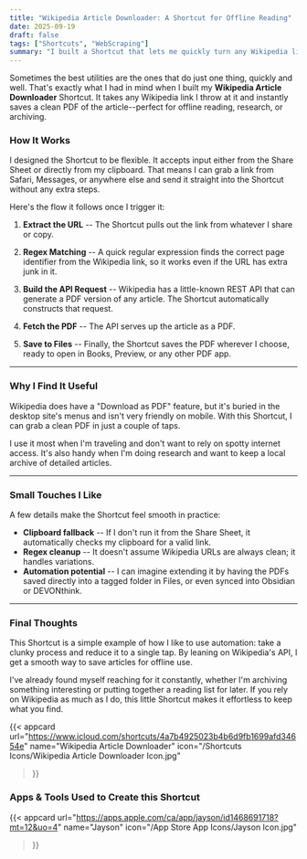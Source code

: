 ```yaml
---
title: "Wikipedia Article Downloader: A Shortcut for Offline Reading"
date: 2025-09-19
draft: false
tags: ["Shortcuts", "WebScraping"]
summary: "I built a Shortcut that lets me quickly turn any Wikipedia link into a clean PDF, making it easy to save articles for offline reading, research, or archiving."
---
```



Sometimes the best utilities are the ones that do just one thing, quickly and well. That's exactly what I had in mind when I built my **Wikipedia Article Downloader** Shortcut. It takes any Wikipedia link I throw at it and instantly saves a clean PDF of the article--perfect for offline reading, research, or archiving.

### How It Works

I designed the Shortcut to be flexible. It accepts input either from the Share Sheet or directly from my clipboard. That means I can grab a link from Safari, Messages, or anywhere else and send it straight into the Shortcut without any extra steps.

Here's the flow it follows once I trigger it:

1. **Extract the URL** -- The Shortcut pulls out the link from whatever I share or copy.

2. **Regex Matching** -- A quick regular expression finds the correct page identifier from the Wikipedia link, so it works even if the URL has extra junk in it.

3. **Build the API Request** -- Wikipedia has a little-known REST API that can generate a PDF version of any article. The Shortcut automatically constructs that request.

4. **Fetch the PDF** -- The API serves up the article as a PDF.

5. **Save to Files** -- Finally, the Shortcut saves the PDF wherever I choose, ready to open in Books, Preview, or any other PDF app.

---

### Why I Find It Useful

Wikipedia does have a "Download as PDF" feature, but it's buried in the desktop site's menus and isn't very friendly on mobile. With this Shortcut, I can grab a clean PDF in just a couple of taps.

I use it most when I'm traveling and don't want to rely on spotty internet access. It's also handy when I'm doing research and want to keep a local archive of detailed articles.

---

### Small Touches I Like

A few details make the Shortcut feel smooth in practice:

- **Clipboard fallback** -- If I don't run it from the Share Sheet, it automatically checks my clipboard for a valid link.
- **Regex cleanup** -- It doesn't assume Wikipedia URLs are always clean; it handles variations.
- **Automation potential** -- I can imagine extending it by having the PDFs saved directly into a tagged folder in Files, or even synced into Obsidian or DEVONthink.
---

### Final Thoughts

This Shortcut is a simple example of how I like to use automation: take a clunky process and reduce it to a single tap. By leaning on Wikipedia's API, I get a smooth way to save articles for offline use.

I've already found myself reaching for it constantly, whether I'm archiving something interesting or putting together a reading list for later. If you rely on Wikipedia as much as I do, this little Shortcut makes it effortless to keep what you find.

{{< appcard 
    url="https://www.icloud.com/shortcuts/4a7b4925023b4b6d9fb1699afd34654e" 
    name="Wikipedia Article Downloader" 
    icon="/Shortcuts Icons/Wikipedia Article Downloader Icon.jpg" 
>}}

### Apps & Tools Used to Create this Shortcut

{{< appcard 
    url="https://apps.apple.com/ca/app/jayson/id1468691718?mt=12&uo=4" 
    name="Jayson" 
    icon="/App Store App Icons/Jayson Icon.jpg" 
>}}